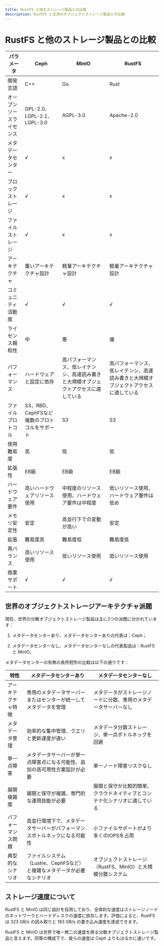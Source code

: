 ```yaml
---
title: RustFS と他のストレージ製品との比較
description: RustFS と主流のオブジェクトストレージ製品との比較
---
```


# RustFS と他のストレージ製品との比較

| パラメータ | Ceph | MinIO | RustFS |
| - | - | - | - |
| 開発言語 | C++ | Go | Rust |
| オープンソースライセンス | GPL-2.0、LGPL-2.1、LGPL-3.0 | AGPL-3.0 | Apache-2.0 |
| メタデータセンター | √ | x | x |
| ブロックストレージ | √ | x | x |
| ファイルストレージ | √ | x | x |
| アーキテクチャ | 重いアーキテクチャ設計 | 軽量アーキテクチャ設計 | 軽量アーキテクチャ設計 |
| コミュニティ活動度 | √ | √ | √ |
| ライセンス親和性 | 中 | 悪 | 優 |
| パフォーマンス | ハードウェアと設定に依存 | 高パフォーマンス、低レイテンシ、高速読み書きと大規模オブジェクトアクセスに適している | 高パフォーマンス、低レイテンシ、高速読み書きと大規模オブジェクトアクセスに適している |
| ファイルプロトコル | S3、RBD、CephFSなど複数のプロトコルをサポート | S3 | S3 |
| 使用難易度 | 高 | 低 | 低 |
| 拡張性 | EB級 | EB級 | EB級 |
| ハードウェア要件 | 高いハードウェアリソース使用 | 中程度のリソース使用、ハードウェア要件は中程度 | 低いリソース使用、ハードウェア要件は低め |
| メモリ安定性 | 安定 | 高並行下での変動が高い | 安定 |
| 拡張 | 難易度高 | 難易度低 | 難易度低 |
| 再バランス | 高いリソース使用 | 低いリソース使用 | 低いリソース使用 |
| 商業サポート | √ | √ | √ |

## 世界のオブジェクトストレージアーキテクチャ派閥

現在、世界の分散オブジェクトストレージ製品は主に2つの派閥に分かれています：

1. メタデータセンターあり、メタデータセンターありの代表は：Ceph；

2. メタデータセンターなし、メタデータセンターなしの代表製品は：RustFS と MinIO。

メタデータセンターの有無の長所短所の比較は以下の通りです：

| 特性 | メタデータセンターあり | メタデータセンターなし |
| - | - | - |
| アーキテクチャ特徴 | 専用のメタデータサーバーまたはセンターが統一してメタデータを管理 | メタデータがストレージノードに分散、専用のメタデータサーバーなし |
| メタデータ管理 | 効率的な集中管理、クエリと更新速度が速い | メタデータ分散ストレージ、単一点ボトルネックを回避 |
| 単一点障害 | メタデータサーバーが単一点障害点になる可能性、追加の高可用性方案設計が必要 | 単一ノード障害リスクなし |
| 展開複雑度 | 展開と保守が複雑、専門的な運用技能が必要 | 展開と保守が比較的簡単、クラウドネイティブとコンテナ化シナリオに適している |
| パフォーマンス問題 | 高並行環境下で、メタデータサーバーがパフォーマンスボトルネックになる可能性 | 小ファイルサポートがより多くのIOPSを占用 |
| 典型的なシナリオ | ファイルシステム（Lustre、CephFSなど）と複雑なメタデータが必要なシナリオ | オブジェクトストレージ（RustFS、MinIO）と大規模分散システム |

## ストレージ速度について

RustFS と MinIO は同じ設計を採用しており、全体的な速度はストレージノードのネットワークとハードディスクの速度に依存します。評価によると、RustFS は 323 GB/s の読み取りと 183 GB/s の書き込み速度を達成できます。

RustFS と MinIO は世界で唯一無二の速度を誇る分散オブジェクトストレージ製品と言えます。同等の構成下で、彼らの速度は Ceph よりもはるかに速いです。